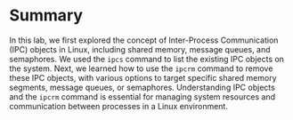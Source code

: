# Summary

In this lab, we first explored the concept of Inter-Process Communication (IPC) objects in Linux, including shared memory, message queues, and semaphores. We used the `ipcs` command to list the existing IPC objects on the system. Next, we learned how to use the `ipcrm` command to remove these IPC objects, with various options to target specific shared memory segments, message queues, or semaphores. Understanding IPC objects and the `ipcrm` command is essential for managing system resources and communication between processes in a Linux environment.
